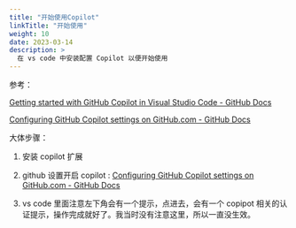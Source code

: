```yaml
---
title: "开始使用Copilot"
linkTitle: "开始使用"
weight: 10
date: 2023-03-14
description: >
  在 vs code 中安装配置 Copilot 以便开始使用
---
```




参考：

[Getting started with GitHub Copilot in Visual Studio Code - GitHub Docs](https://docs.github.com/en/copilot/getting-started-with-github-copilot/getting-started-with-github-copilot-in-visual-studio-code)



[Configuring GitHub Copilot settings on GitHub.com - GitHub Docs](https://docs.github.com/en/copilot/configuring-github-copilot/configuring-github-copilot-settings-on-githubcom#enabling-or-disabling-duplication-detection)





大体步骤：

1. 安装 copilot 扩展

2. github 设置开启 copilot : [Configuring GitHub Copilot settings on GitHub.com - GitHub Docs](https://docs.github.com/en/copilot/configuring-github-copilot/configuring-github-copilot-settings-on-githubcom#enabling-or-disabling-duplication-detection) 

3. vs code 里面注意左下角会有一个提示，点进去，会有一个 copipot 相关的认证提示，操作完成就好了。我当时没有注意这里，所以一直没生效。
